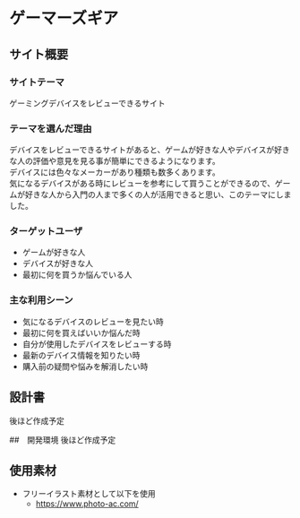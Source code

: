 # ゲーマーズギア

## サイト概要
### サイトテーマ
ゲーミングデバイスをレビューできるサイト

### テーマを選んだ理由
デバイスをレビューできるサイトがあると、ゲームが好きな人やデバイスが好きな人の評価や意見を見る事が簡単にできるようになります。<br>
デバイスには色々なメーカーがあり種類も数多くあります。<br>
気になるデバイスがある時にレビューを参考にして買うことができるので、ゲームが好きな人から入門の人まで多くの人が活用できると思い、このテーマにしました。

### ターゲットユーザ
- ゲームが好きな人
- デバイスが好きな人
- 最初に何を買うか悩んでいる人

### 主な利用シーン
- 気になるデバイスのレビューを見たい時
- 最初に何を買えばいいか悩んだ時
- 自分が使用したデバイスをレビューする時
- 最新のデバイス情報を知りたい時
- 購入前の疑問や悩みを解消したい時

## 設計書
後ほど作成予定

##　開発環境
後ほど作成予定


## 使用素材
- フリーイラスト素材として以下を使用
  - https://www.photo-ac.com/